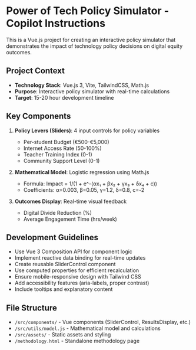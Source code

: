 <!-- Use this file to provide workspace-specific custom instructions to Copilot. For more details, visit https://code.visualstudio.com/docs/copilot/copilot-customization#_use-a-githubcopilotinstructionsmd-file -->

# Power of Tech Policy Simulator - Copilot Instructions

This is a Vue.js project for creating an interactive policy simulator that demonstrates the impact of technology policy decisions on digital equity outcomes.

## Project Context

- **Technology Stack**: Vue.js 3, Vite, TailwindCSS, Math.js
- **Purpose**: Interactive policy simulator with real-time calculations
- **Target**: 15-20 hour development timeline

## Key Components

1. **Policy Levers (Sliders)**: 4 input controls for policy variables

   - Per-student Budget (€500-€5,000)
   - Internet Access Rate (50-100%)
   - Teacher Training Index (0-1)
   - Community Support Level (0-1)

2. **Mathematical Model**: Logistic regression using Math.js

   - Formula: Impact = 1/(1 + e^-(αx₁ + βx₂ + γx₃ + δx₄ + c))
   - Coefficients: α=0.003, β=0.05, γ=1.2, δ=0.8, c=-2

3. **Outcomes Display**: Real-time visual feedback
   - Digital Divide Reduction (%)
   - Average Engagement Time (hrs/week)

## Development Guidelines

- Use Vue 3 Composition API for component logic
- Implement reactive data binding for real-time updates
- Create reusable SliderControl component
- Use computed properties for efficient recalculation
- Ensure mobile-responsive design with Tailwind CSS
- Add accessibility features (aria-labels, proper contrast)
- Include tooltips and explanatory content

## File Structure

- `/src/components/` - Vue components (SliderControl, ResultsDisplay, etc.)
- `/src/utils/model.js` - Mathematical model and calculations
- `/src/assets/` - Static assets and styling
- `/methodology.html` - Standalone methodology page
